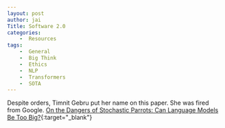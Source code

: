 ```yaml
---
layout: post
author: jai
Title: Software 2.0
categories: 
    -  Resources
tags:
    -  General
    -  Big Think
    -  Ethics
    -  NLP
    -  Transformers
    -  SOTA
---
```


Despite orders, Timnit Gebru put her name on this paper. She was fired from Google. [On the Dangers of Stochastic Parrots: Can Language Models Be Too Big?](https://faculty.washington.edu/ebender/papers/Stochastic_Parrots.pdf){:target="_blank"}

